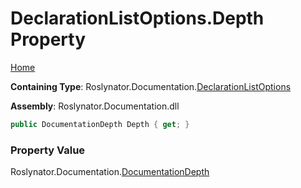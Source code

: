 <a name="_top"></a>

# DeclarationListOptions\.Depth Property

[Home](../../../../README.md#_top)

**Containing Type**: Roslynator\.Documentation\.[DeclarationListOptions](../README.md#_top)

**Assembly**: Roslynator\.Documentation\.dll

```csharp
public DocumentationDepth Depth { get; }
```

### Property Value

Roslynator\.Documentation\.[DocumentationDepth](../../DocumentationDepth/README.md#_top)

